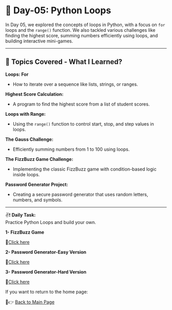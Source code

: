# 📅 **Day-05: Python Loops**

In Day 05, we explored the concepts of loops in Python, with a focus on `for` loops and the `range()` function. We also tackled various challenges like finding the highest score, summing numbers efficiently using loops, and building interactive mini-games. 

---

## 📌 **Topics Covered - What I Learned?**  

**Loops: For**  
- How to iterate over a sequence like lists, strings, or ranges.  

**Highest Score Calculation:**  
- A program to find the highest score from a list of student scores.  

**Loops with Range:**  
- Using the `range()` function to control start, stop, and step values in loops.  

**The Gauss Challenge:**  
- Efficiently summing numbers from 1 to 100 using loops.  

**The FizzBuzz Game Challenge:**  
- Implementing the classic FizzBuzz game with condition-based logic inside loops.  

**Password Generator Project:**  
- Creating a secure password generator that uses random letters, numbers, and symbols.  

---

✌❗ **Daily Task:**  
Practice Python Loops and build your own. 

**1- FizzBuzz Game**

🔗[Click here](https://github.com/busraatasoy/100-Days-of-Code-in-Python/blob/main/Day-05/html/fizzbuzz_game.html)

**2- Password Generator-Easy Version**

🔗[Click here](https://github.com/busraatasoy/100-Days-of-Code-in-Python/blob/main/Day-05/html/password_generator_easy_version.html)

**3- Password Generator-Hard Version**

🔗[Click here](https://github.com/busraatasoy/100-Days-of-Code-in-Python/blob/main/Day-05/html/password_generator_hard_version.html)


If you want to return to the home page:

🔗👉 [Back to Main Page](https://github.com/busraatasoy/100-Days-of-Code-in-Python)

